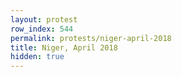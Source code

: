 ```yaml
---
layout: protest
row_index: 544
permalink: protests/niger-april-2018
title: Niger, April 2018
hidden: true
---
```

